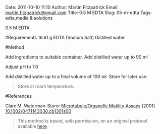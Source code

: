 Date: 2011-10-10 11:10
Author: Martin Fitzpatrick
Email: martin.fitzpatrick@gmail.com
Title: 0.5 M EDTA 
Slug: 05-m-edta
Tags: edta,media &amp; solutions

0.5 M EDTA 





#Requirements
16.81 g EDTA (Sodium Salt)
Distilled water

#Method

Add ingredients to suitable container. Add distilled water up to 90 ml



Adjust pH to 7.0



Add distilled water up to a final volume of 100 ml. Store for later use.


>Store at room temperature.




#References


Clare M. Waterman-Storer [Microtubule/Organelle Motility Assays](http://dx.doi.org/10.1002/0471143030.cb1301s00)  (2001)
[10.1002/0471143030.cb1301s00](http://dx.doi.org/10.1002/0471143030.cb1301s00)





>This method is based, with permission, on an original protocol available [here](doi:10.1002/0471143030.cb1301s00).

